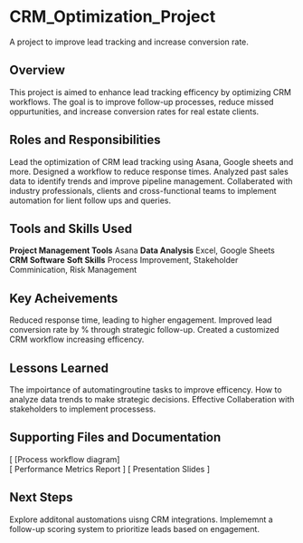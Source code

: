 # CRM_Optimization_Project
A project to improve lead tracking and increase conversion rate.
## Overview 
This project is aimed to enhance lead tracking efficency by optimizing CRM workflows. The goal is to improve follow-up processes, reduce missed oppurtunities, and increase conversion rates for real estate clients.

## Roles and Responsibilities 
Lead the optimization of CRM lead tracking using Asana, Google sheets and more. 
Designed a workflow to reduce response times.
Analyzed past sales data to identify trends and improve pipeline management. 
Collaberated with industry professionals, clients and cross-functional teams to implement automation for lient follow ups and queries. 

## Tools and Skills Used
**Project Management Tools** Asana 
**Data Analysis** Excel, Google Sheets
**CRM Software**
**Soft Skills** Process Improvement, Stakeholder Comminication, Risk Management 

## Key Acheivements 
Reduced response time, leading to higher engagement. 
Improved lead conversion rate by % through strategic follow-up.
Created a customized CRM workflow increasing efficency. 

## Lessons Learned 
The impoirtance of automatingroutine tasks to improve efficency. 
How to analyze data trends to make strategic decisions.
Effective Collaberation with stakeholders to implement processess. 

## Supporting Files and Documentation 
[ [Process workflow diagram]  
[ Performance Metrics Report ]
[ Presentation Slides ] 

## Next Steps
Explore additonal austomations uisng CRM integrations. 
Implememnt a follow-up scoring system to prioritize leads based on engagement. 
